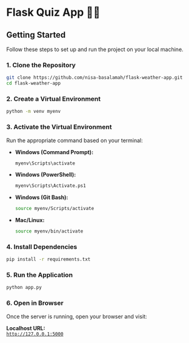 # Flask Quiz App 🧠✨

## Getting Started  

Follow these steps to set up and run the project on your local machine.  

### 1. Clone the Repository  
```bash
git clone https://github.com/nisa-basalamah/flask-weather-app.git
cd flask-weather-app
```

### 2. Create a Virtual Environment
```bash
python -m venv myenv
```

### 3. Activate the Virtual Environment
Run the appropriate command based on your terminal:  

- **Windows (Command Prompt):**
  ```bash
  myenv\Scripts\activate
  ```
- **Windows (PowerShell):**
  ```bash
  myenv\Scripts\Activate.ps1
  ```
- **Windows (Git Bash):**
  ```bash
  source myenv/Scripts/activate
  ```
- **Mac/Linux:**
  ```bash
  source myenv/bin/activate
  ```

### 4. Install Dependencies
```bash
pip install -r requirements.txt
```

### 5. Run the Application
```bash
python app.py
```

### 6. Open in Browser
Once the server is running, open your browser and visit:

**Localhost URL:**  
[`http://127.0.0.1:5000`](http://127.0.0.1:5000)
